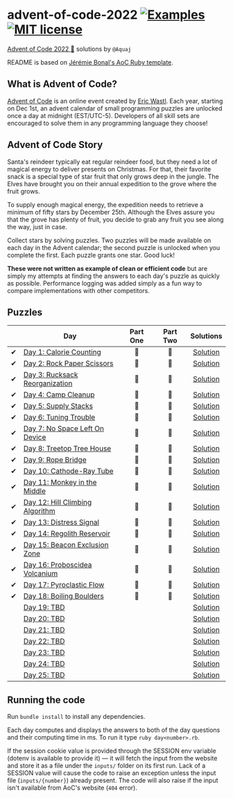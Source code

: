# advent-of-code-2022 [![Examples](../../actions/workflows/examples.yml/badge.svg)](../../actions/workflows/examples.yml) [![MIT license](https://img.shields.io/badge/License-MIT-blue.svg)](https://opensource.org/licenses/MIT)

[Advent of Code 2022 🎄](https://adventofcode.com/year/2022) solutions by `@Aquaj`

README is based on [Jérémie Bonal's AoC Ruby template](https://github.com/aquaj/adventofcode-template).

## What is Advent of Code?
[Advent of Code](http://adventofcode.com) is an online event created by [Eric Wastl](https://twitter.com/ericwastl).
Each year, starting on Dec 1st, an advent calendar of small programming puzzles are unlocked once a day at midnight
(EST/UTC-5). Developers of all skill sets are encouraged to solve them in any programming language they choose!

## Advent of Code Story

  Santa's reindeer typically eat regular reindeer food, but they need a lot of magical energy to deliver presents on Christmas. For that, their favorite snack is a special type of star fruit that only grows deep in the jungle. The Elves have brought you on their annual expedition to the grove where the fruit grows.

  To supply enough magical energy, the expedition needs to retrieve a minimum of fifty stars by December 25th. Although the Elves assure you that the grove has plenty of fruit, you decide to grab any fruit you see along the way, just in case.

  Collect stars by solving puzzles. Two puzzles will be made available on each day in the Advent calendar; the second puzzle is unlocked when you complete the first. Each puzzle grants one star. Good luck!

**These were not written as example of clean or efficient code** but are simply my attempts at finding the answers to
each day's puzzle as quickly as possible. Performance logging was added simply as a fun way to compare implementations
with other competitors.

## Puzzles

<!-- On-hand emojis: ⏳ ✔ 🌟 -->
|       | Day                                                                     | Part One | Part Two | Solutions
| :---: | ---                                                                     | :---:    | :---:    | :---:
| ✔     | [Day 1: Calorie Counting](https://adventofcode.com/2022/day/1)          | 🌟       | 🌟       | [Solution](day-01.rb)
| ✔     | [Day 2: Rock Paper Scissors](https://adventofcode.com/2022/day/2)       | 🌟       | 🌟       | [Solution](day-02.rb)
| ✔     | [Day 3: Rucksack Reorganization](https://adventofcode.com/2022/day/3)   | 🌟       | 🌟       | [Solution](day-03.rb)
| ✔     | [Day 4: Camp Cleanup](https://adventofcode.com/2022/day/4)              | 🌟       | 🌟       | [Solution](day-04.rb)
| ✔     | [Day 5: Supply Stacks](https://adventofcode.com/2022/day/5)             | 🌟       | 🌟       | [Solution](day-05.rb)
| ✔     | [Day 6: Tuning Trouble](https://adventofcode.com/2022/day/6)            | 🌟       | 🌟       | [Solution](day-06.rb)
| ✔     | [Day 7: No Space Left On Device](https://adventofcode.com/2022/day/7)   | 🌟       | 🌟       | [Solution](day-07.rb)
| ✔     | [Day 8: Treetop Tree House](https://adventofcode.com/2022/day/8)        | 🌟       | 🌟       | [Solution](day-08.rb)
| ✔     | [Day 9: Rope Bridge](https://adventofcode.com/2022/day/9)               | 🌟       | 🌟       | [Solution](day-09.rb)
| ✔     | [Day 10: Cathode-Ray Tube](https://adventofcode.com/2022/day/10)        | 🌟       | 🌟       | [Solution](day-10.rb)
| ✔     | [Day 11: Monkey in the Middle](https://adventofcode.com/2022/day/11)    | 🌟       | 🌟       | [Solution](day-11.rb)
| ✔     | [Day 12: Hill Climbing Algorithm](https://adventofcode.com/2022/day/12) | 🌟       | 🌟       | [Solution](day-12.rb)
| ✔     | [Day 13: Distress Signal](https://adventofcode.com/2022/day/13)         | 🌟       | 🌟       | [Solution](day-13.rb)
| ✔     | [Day 14: Regolith Reservoir](https://adventofcode.com/2022/day/14)      | 🌟       | 🌟       | [Solution](day-14.rb)
| ✔     | [Day 15: Beacon Exclusion Zone](https://adventofcode.com/2022/day/15)   | 🌟       | 🌟       | [Solution](day-15.rb)
| ✔     | [Day 16: Proboscidea Volcanium](https://adventofcode.com/2022/day/16)   | 🌟       | 🌟       | [Solution](day-16.rb)
| ✔     | [Day 17: Pyroclastic Flow](https://adventofcode.com/2022/day/17)        | 🌟       | 🌟       | [Solution](day-17.rb)
| ✔     | [Day 18: Boiling Boulders](https://adventofcode.com/2022/day/18)        | 🌟       | 🌟       | [Solution](day-18.rb)
|       | [Day 19: TBD](https://adventofcode.com/2022/day/19)                     |          |          | [Solution](day-19.rb)
|       | [Day 20: TBD](https://adventofcode.com/2022/day/20)                     |          |          | [Solution](day-20.rb)
|       | [Day 21: TBD](https://adventofcode.com/2022/day/21)                     |          |          | [Solution](day-21.rb)
|       | [Day 22: TBD](https://adventofcode.com/2022/day/22)                     |          |          | [Solution](day-22.rb)
|       | [Day 23: TBD](https://adventofcode.com/2022/day/23)                     |          |          | [Solution](day-23.rb)
|       | [Day 24: TBD](https://adventofcode.com/2022/day/24)                     |          |          | [Solution](day-24.rb)
|       | [Day 25: TBD](https://adventofcode.com/2022/day/25)                     |          |          | [Solution](day-25.rb)

## Running the code

Run `bundle install` to install any dependencies.

Each day computes and displays the answers to both of the day questions and their computing time in ms. To run it type `ruby day<number>.rb`.

If the session cookie value is provided through the SESSION env variable (dotenv is available to provide it) — it will
fetch the input from the website and store it as a file under the `inputs/` folder on its first run.
Lack of a SESSION value will cause the code to raise an exception unless the input file (`inputs/{number}`) already
present. The code will also raise if the input isn't available from AoC's website (`404` error).
